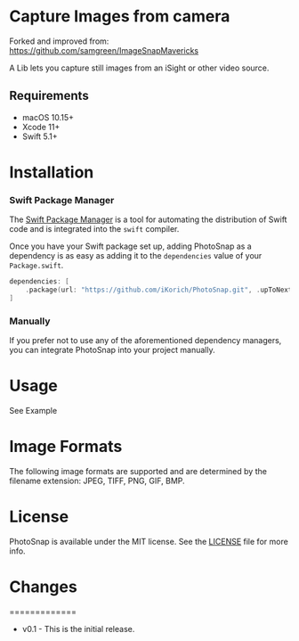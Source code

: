 # Capture Images from camera
Forked and improved from: https://github.com/samgreen/ImageSnapMavericks

A Lib lets you capture still images from an iSight or other video source.

## Requirements

- macOS 10.15+
- Xcode 11+
- Swift 5.1+

# Installation
### Swift Package Manager

The [Swift Package Manager](https://swift.org/package-manager/) is a tool for automating the distribution of Swift code and is integrated into the `swift` compiler.

Once you have your Swift package set up, adding PhotoSnap as a dependency is as easy as adding it to the `dependencies` value of your `Package.swift`.

```swift
dependencies: [
    .package(url: "https://github.com/iKorich/PhotoSnap.git", .upToNextMajor(from: "1.0.0"))
]
```

### Manually

If you prefer not to use any of the aforementioned dependency managers, you can integrate PhotoSnap into your project manually.

# Usage
See Example

# Image Formats
The following image formats are supported and are determined by the filename extension: JPEG, TIFF, PNG, GIF, BMP.

# License

PhotoSnap is available under the MIT license. See the [LICENSE](LICENSE) file for more info.

# Changes
=============
 * v0.1 - This is the initial release.
